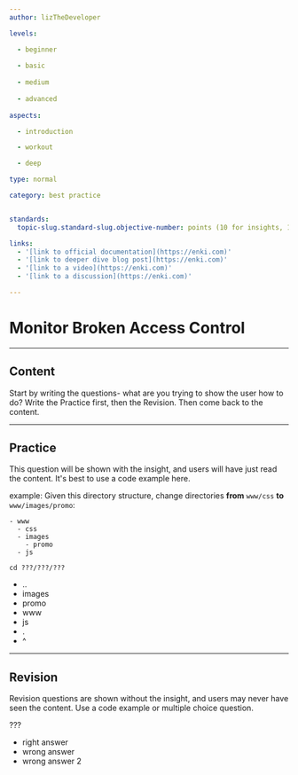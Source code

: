 ```yaml
---
author: lizTheDeveloper

levels:

  - beginner
  
  - basic
  
  - medium
  
  - advanced
  
aspects:

  - introduction

  - workout

  - deep

type: normal

category: best practice


standards: 
  topic-slug.standard-slug.objective-number: points (10 for insights, 1000 for exercises)

links:
  - '[link to official documentation](https://enki.com)'
  - '[link to deeper dive blog post](https://enki.com)'
  - '[link to a video](https://enki.com)'
  - '[link to a discussion](https://enki.com)'

---
```


# Monitor Broken Access Control

---
## Content

Start by writing the questions- what are you trying to show the user how to do?
Write the Practice first, then the Revision. Then come back to the content.

---
## Practice

This question will be shown with the insight, and users will have just read the content.
It's best to use a code example here.

example:
Given this directory structure, change directories **from** `www/css` **to** `www/images/promo`:
```
- www
  - css
  - images
    - promo
  - js

```

`cd ???/???/???`

* ..
* images
* promo
* www
* js
* .
* ^

---
## Revision

Revision questions are shown without the insight, and users may never have seen the content. Use a code example or multiple choice question.

???

* right answer
* wrong answer
* wrong answer 2
